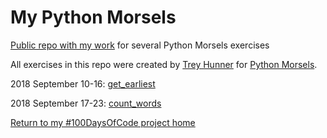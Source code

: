 # My Python Morsels
[Public repo with my work](https://github.com/mUtterberg/python_morsels/) for several Python Morsels exercises

All exercises in this repo were created by [Trey Hunner](https://treyhunner.com/) for [Python Morsels](https://try.pythonmorsels.com/).

2018 September 10-16: [get_earliest](https://mutterberg.github.io/python_morsels/get_earliest)

2018 September 17-23: [count_words](https://mutterberg.github.io/python_morsels/count_words)

[Return to my #100DaysOfCode project home](https://mutterberg.github.io)
